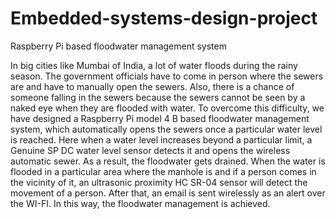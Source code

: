 # Embedded-systems-design-project 
Raspberry Pi based floodwater management system

In big cities like Mumbai of India, a lot of water floods during the rainy season. The government officials have to come in person where the sewers are and have to manually open the sewers. Also, there is a chance of someone falling in the sewers because the sewers cannot be seen by a naked eye when they are flooded with water. To overcome this difficulty, we have designed a Raspberry Pi model 4 B based floodwater management system, which automatically opens the sewers once a particular water level is reached. Here when a water level increases beyond a particular limit, a Genuine SP DC water level sensor detects it and opens the wireless automatic sewer. As a result, the floodwater gets drained. When the water is flooded in a particular area where the manhole is and if a person comes in the vicinity of it, an ultrasonic proximity HC SR-04 sensor will detect the movement of a person. After that, an email is sent wirelessly as an alert over the WI-FI. In this way, the floodwater management is achieved.
